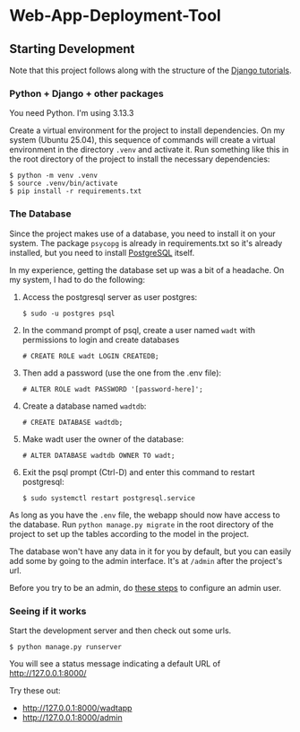 # Web-App-Deployment-Tool

## Starting Development
Note that this project follows along with the structure of the [Django tutorials](https://docs.djangoproject.com/en/5.2/intro/tutorial01/).

### Python + Django + other packages
You need Python. I'm using 3.13.3

Create a virtual environment for the project to install dependencies.
On my system (Ubuntu 25.04), this sequence of commands will create a virtual
environment in the directory `.venv` and activate it. Run something like
this in the root directory of the project to install the necessary dependencies:
```console
$ python -m venv .venv
$ source .venv/bin/activate
$ pip install -r requirements.txt
```

### The Database

Since the project makes use of a database, you need to install it on your system. The package `psycopg` is already in requirements.txt so it's already installed, but you need to install [PostgreSQL](https://www.postgresql.org/) itself.

In my experience, getting the database set up was a bit of a headache.
On my system, I had to do the following:
1. Access the postgresql server as user postgres:

   `$ sudo -u postgres psql`

2. In the command prompt of psql, create a user named `wadt` with permissions to login and create databases

   `# CREATE ROLE wadt LOGIN CREATEDB;`

3. Then add a password (use the one from the .env file):

   `# ALTER ROLE wadt PASSWORD '[password-here]';`

4. Create a database named `wadtdb`:

   `# CREATE DATABASE wadtdb;`

5. Make wadt user the owner of the database:

   `# ALTER DATABASE wadtdb OWNER TO wadt;`

6. Exit the psql prompt (Ctrl-D) and enter this command to restart postgresql:

   `$ sudo systemctl restart postgresql.service`

As long as you have the `.env` file, the webapp should now have access to the database. Run `python manage.py migrate` in the root directory of the project to set up the tables according to the model in the project.

The database won't have any data in it for you by default, but you can easily add some by going to the admin interface. It's at `/admin` after the project's url.

Before you try to be an admin, do [these steps](https://docs.djangoproject.com/en/5.2/intro/tutorial02/#creating-an-admin-user) to configure an admin user.

### Seeing if it works
Start the development server and then check out some urls.

`$ python manage.py runserver`

You will see a status message indicating a default URL of http://127.0.0.1:8000/

Try these out:
- http://127.0.0.1:8000/wadtapp
- http://127.0.0.1:8000/admin


